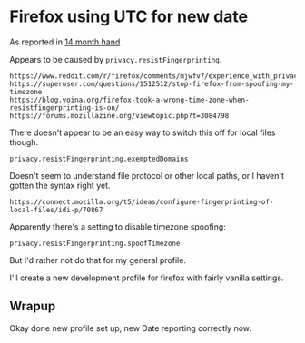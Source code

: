Firefox using UTC for new date
==============================


As reported in [14 month hand](<14 - month hand.md>)


Appears to be caused by `privacy.resistFingerprinting`.

	https://www.reddit.com/r/firefox/comments/mjwfv7/experience_with_privacyresistfingerprinting/
	https://superuser.com/questions/1512512/stop-firefox-from-spoofing-my-timezone
	https://blog.voina.org/firefox-took-a-wrong-time-zone-when-resistfingerprinting-is-on/
	https://forums.mozillazine.org/viewtopic.php?t=3084798


There doesn't appear to be an easy way to switch this off for local files though.

	privacy.resistFingerprinting.exemptedDomains

Doesn't seem to understand file protocol or other local paths, or I haven't gotten the syntax right yet.

	https://connect.mozilla.org/t5/ideas/configure-fingerprinting-of-local-files/idi-p/70867

Apparently there's a setting to disable timezone spoofing:

	privacy.resistFingerprinting.spoofTimezone

But I'd rather not do that for my general profile.

I'll create a new development profile for firefox with fairly vanilla settings.


Wrapup
------
Okay done new profile set up, new Date reporting correctly now.